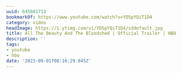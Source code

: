 ```yaml
---
uuid: 645601713
bookmarkOf: https://www.youtube.com/watch?v=YD5pYQiT1D4
category: video
headImage: https://i.ytimg.com/vi/YD5pYQiT1D4/sddefault.jpg
title: All The Beauty And The Bloodshed | Official Trailer | HBO
description: ''
tags:
- youtube
- hbo
date: '2023-09-01T08:16:29.045Z'
---
```



